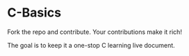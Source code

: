 # C-Basics

Fork the repo and contribute. Your contributions make it rich! 

The goal is to keep it a one-stop C learning live document.

